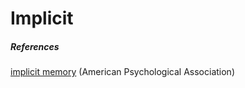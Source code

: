 # Implicit

##### References

[implicit memory](https://dictionary.apa.org/implicit-memory) (American Psychological Association)